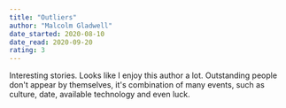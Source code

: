```yaml
---
title: "Outliers"
author: "Malcolm Gladwell"
date_started: 2020-08-10
date_read: 2020-09-20
rating: 3
---
```

Interesting stories. Looks like I enjoy this author a lot. Outstanding people don't appear by themselves, it's combination of many events, such as culture, date, available technology and even luck.
